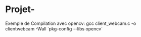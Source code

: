 Projet-
=======

Exemple de Compilation avec opencv: 
      gcc client_webcam.c -o  clientwebcam  -Wall \`pkg-config --libs opencv\`
